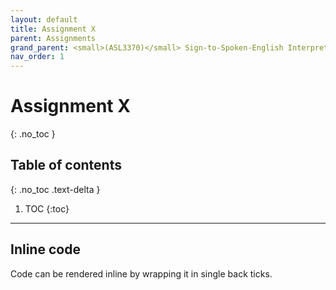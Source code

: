```yaml
---
layout: default
title: Assignment X
parent: Assignments
grand_parent: <small>(ASL3370)</small> Sign-to-Spoken-English Interpreting
nav_order: 1
---
```


# Assignment X
{: .no_toc }

## Table of contents
{: .no_toc .text-delta }

1. TOC
{:toc}

---

## Inline code

Code can be rendered inline by wrapping it in single back ticks.

